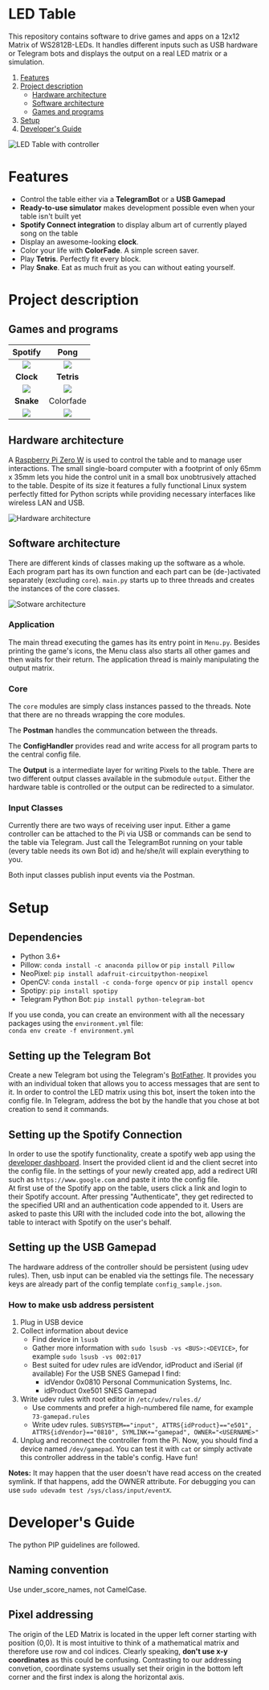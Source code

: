 # LED Table
This repository contains software to drive games and apps on a 12x12 Matrix of WS2812B-LEDs. It handles different inputs such as USB hardware or Telegram bots and displays the output on a real LED matrix or a simulation.

1. [Features](#features)
2. [Project description](#project-description)
   * [Hardware architecture](#hardware-architecture)
   * [Software architecture](#software-architecture)
   * [Games and programs](#games-and-programs)
3. [Setup](#setup)
4. [Developer's Guide](#developers-guide)

![LED Table with controller](./img/total_with_controller.jpg)

# Features
* Control the table either via a **TelegramBot** or a **USB Gamepad** 
* **Ready-to-use simulator** makes development possible even when your table isn't built yet 
* **Spotify Connect integration** to display album art of currently played song on the table
* Display an awesome-looking **clock**.
* Color your  life with **ColorFade**. A simple screen saver.
* Play **Tetris**. Perfectly fit every block.
* Play **Snake**. Eat as much fruit as you can without eating yourself.

# Project description
## Games and programs

Spotify                 | Pong
:----------------------:|:-------------------------:
![](./img/spotify.gif)  |  ![](./img/pong.gif)
**Clock**               | **Tetris**
![](./img/clock.jpg)    | ![](./img/tetris.gif)
**Snake**               | Colorfade
![](./img/snake.gif)    | ![](./img/colorfade.gif)

## Hardware architecture
A [Raspberry Pi Zero W](https://www.raspberrypi.org/products/raspberry-pi-zero-w/) is used to control the table and to manage user interactions. The small single-board computer with a footprint of only 65mm x 35mm lets you hide the control unit in a small box unobtrusively attached to the table. Despite of its size it features a fully functional Linux system perfectly fitted for Python scripts while providing necessary interfaces like wireless LAN and USB.

![Hardware architecture](./img/hardware_architecture.png)

## Software architecture
There are different kinds of classes making up the software as a whole. Each program part has its own function and each part can be (de-)activated separately (excluding `core`). `main.py` starts up to three threads and creates the instances of the core classes.

![Sotware architecture](./img/software_architecture.png)

### Application
The main thread executing the games has its entry point in `Menu.py`. Besides printing the game's icons, the Menu class also starts all other games and then waits for their return. The application thread is mainly manipulating the output matrix.

### Core
The `core` modules are simply class instances passed to the threads. Note that there are no threads wrapping the core modules.

The **Postman** handles the communcation between the threads.

The **ConfigHandler** provides read and write access for all program parts to the central config file.

The **Output** is a intermediate layer for writing Pixels to the table. There are two different output classes available in the submodule `output`. Either the hardware table is controlled or the output can be redirected to a simulator.

### Input Classes
Currently there are two ways of receiving user input. Either a game controller can be attached to the Pi via USB or commands can be send to the table via Telegram. Just call the TelegramBot running on your table (every table needs its own Bot id) and he/she/it will explain everything to you.

Both input classes publish input events via the Postman.




# Setup

## Dependencies
* Python 3.6+
* Pillow:
`conda install -c anaconda pillow` or
`pip install Pillow`
* NeoPixel:
`pip install adafruit-circuitpython-neopixel`
* OpenCV:
`conda install -c conda-forge opencv` or
`pip install opencv`
* Spotipy:
`pip install spotipy`
* Telegram Python Bot:
`pip install python-telegram-bot` 

If you use conda, you can create an environment with all the necessary packages using the `environment.yml` file:  
`conda env create -f environment.yml`

## Setting up the Telegram Bot
Create a new Telegram bot using the Telegram's [BotFather](https://core.telegram.org/bots#6-botfather). It provides you with an individual token that allows you to access messages that are sent to it. In order to control the LED matrix using this bot, insert the token into the config file. In Telegram, address the bot by the handle that you chose at bot creation to send it commands.

## Setting up the Spotify Connection
In order to use the spotify functionality, create a spotify web app using the [developer dashboard](https://developer.spotify.com/dashboard/login). Insert the provided client id and the client secret into the config file.  In the settings of your newly created app, add a redirect URI such as `https://www.google.com` and paste it into the config file.  
At first use of the Spotify app on the table, users click a link and login to their Spotify account. After pressing "Authenticate", they get redirected to the specified URI and an authentication code appended to it. Users are asked to paste this URI with the included code into the bot, allowing the table to interact with Spotify on the user's behalf.

## Setting up the USB Gamepad
The hardware address of the controller should be persistent (using udev rules). Then, usb input can be enabled via the settings file. The necessary keys are already part of the config template `config_sample.json`.

### How to make usb address persistent 
1. Plug in USB device
2. Collect information about device
   * Find device in `lsusb`
   * Gather more information with `sudo lsusb -vs <BUS>:<DEVICE>`, for example `sudo lsusb -vs 002:017`
   * Best suited for udev rules are idVendor, idProduct and iSerial (if available) For the USB SNES Gamepad I find:
     * idVendor     0x0810 Personal Communication Systems, Inc.
     * idProduct	0xe501 SNES Gamepad
3. Write udev rules with root editor in `/etc/udev/rules.d/`
   * Use comments and prefer a high-numbered file name, for example `73-gamepad.rules`
   * Write udev rules. `SUBSYSTEM=="input", ATTRS{idProduct}=="e501", ATTRS{idVendor}=="0810", SYMLINK+="gamepad", OWNER="<USERNAME>"`
4. Unplug and reconnect the controller from the Pi. Now, you should find a device named `/dev/gamepad`. You can test it with `cat` or simply activate this controller address in the table's config. Have fun!

**Notes:** It may happen that the user doesn't have read access on the created symlink. If that happens, add the OWNER attribute. For debugging you can use `sudo udevadm test /sys/class/input/eventX`.

# Developer's Guide
The python PIP guidelines are followed.

## Naming convention
Use under_score_names, not CamelCase.

## Pixel addressing
The origin of the LED Matrix is located in the upper left corner starting with position (0,0). It is most intuitive to think of a mathematical matrix and therefore use row and col indices. Clearly speaking, **don't use x-y coordinates** as this could be confusing. Contrasting to our addressing convetion, coordinate systems usually set their origin in the bottom left corner and the first index is along the horizontal axis.
